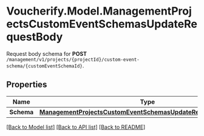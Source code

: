 # Voucherify.Model.ManagementProjectsCustomEventSchemasUpdateRequestBody
Request body schema for **POST** `/management/v1/projects/{projectId}/custom-event-schema/{customEventSchemaId}`.

## Properties

Name | Type | Description | Notes
------------ | ------------- | ------------- | -------------
**Schema** | [**ManagementProjectsCustomEventSchemasUpdateRequestBodySchema**](ManagementProjectsCustomEventSchemasUpdateRequestBodySchema.md) |  | [optional] 

[[Back to Model list]](../README.md#documentation-for-models) [[Back to API list]](../README.md#documentation-for-api-endpoints) [[Back to README]](../README.md)

